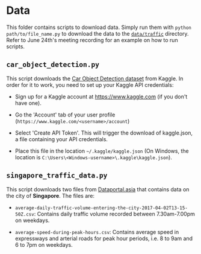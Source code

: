 # Data
This folder contains scripts to download data. Simply run them with `python path/to/file_name.py` to download the data to the [`data/traffic`](/data/traffic/) directory. Refer to June 24th's meeting recording for an example on how to run scripts.

## `car_object_detection.py`
This script downloads the [Car Object Detection dataset](https://www.kaggle.com/datasets/sshikamaru/car-object-detection) from Kaggle. In order for it to work, you need to set up your Kaggle API credentials:

* Sign up for a Kaggle account at https://www.kaggle.com (if you don't have one).

* Go the 'Account' tab of your user profile (`https://www.kaggle.com/<username>/account`)

* Select 'Create API Token'. This will trigger the download of kaggle.json, a file containing your API credentials.

* Place this file in the location `~/.kaggle/kaggle.json` (On Windows, the location is `C:\Users\<Windows-username>\.kaggle\kaggle.json`).

## `singapore_traffic_data.py`
This script downloads two files from [Dataportal.asia](https://dataportal.asia/dataset/192521611_road-traffic-conditions) that contains data on the city of **Singapore**. The files are:

* `average-daily-traffic-volume-entering-the-city-2017-04-02T13-15-50Z.csv`: Contains daily traffic volume recorded between 7.30am-7.00pm on weekdays.

* `average-speed-during-peak-hours.csv`: Contains average speed in expressways and arterial roads for peak hour periods, i.e. 8 to 9am and 6 to 7pm on weekdays.